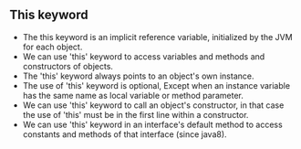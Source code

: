 ## This keyword

- The this keyword is an implicit reference variable, initialized by the JVM for each object.<br/>
- We can use 'this' keyword to access variables and methods and constructors of objects.<br/>
- The 'this' keyword always points to an object's own instance.<br/>
- The use of 'this' keyword is optional, Except when an instance variable has the same name as local variable or method parameter.<br/>
- We can use 'this' keyword to call an object's constructor, in that case the use of 'this' must be in the first line within a constructor.<br/>
- We can use 'this' keyword in an interface's default method to access constants and methods of that interface (since java8).<br/>
